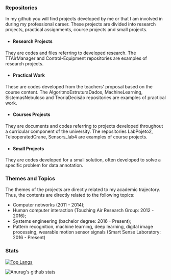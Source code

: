 ### Repositories
In my github you will find projects developed by me or that I am involved in during my professional career. These projects are divided into research projects, practical assignments, course projects and small projects.

- #### Research Projects
They are codes and files referring to developed research. The TTAirManager and Control-Equipment repositories are examples of research projects.
- #### Practical Work
These are codes developed from the teachers' proposal based on the course content. The AlgoritmoEstruturaDados, MachineLearning, SistemasNebuloso and TeoriaDecisão repositories are examples of practical work.
- #### Courses Projects
They are documents and codes referring to projects developed throughout a curricular component of the university. The repositories LabPojeto2, TeleoperatedCrane, Sensors_lab4 are examples of course projects.
- #### Small Projects
They are codes developed for a small solution, often developed to solve a specific problem for data annotation.

### Themes and Topics
The themes of the projects are directly related to my academic trajectory. Thus, the contents are directly related to the following topics:
- Computer networks (2011 - 2014);
- Human computer interaction (Touching Air Research Group: 2012 - 2016);
- Systems engineering (bachelor degree: 2016 - Present);
- Pattern recognition, machine learning, deep learning, digital image processing, wearable motion sensor signals (Smart Sense Laboratory: 2016 - Present)

### Stats
[![Top Langs](https://github-readme-stats.vercel.app/api/top-langs/?username=jesimonbarreto&layout=compact&theme=dark)](https://github.com/anuraghazra/github-readme-stats)

![Anurag's github stats](https://github-readme-stats.vercel.app/api?username=jesimonbarreto&show_icons=true&theme=dark)

